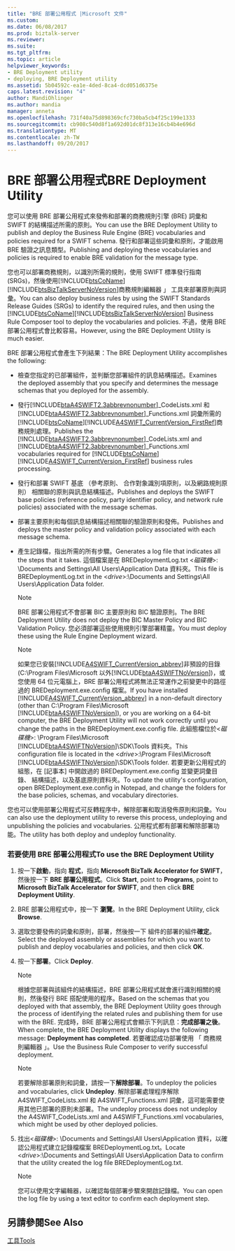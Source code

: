 ```yaml
---
title: "BRE 部署公用程式 |Microsoft 文件"
ms.custom: 
ms.date: 06/08/2017
ms.prod: biztalk-server
ms.reviewer: 
ms.suite: 
ms.tgt_pltfrm: 
ms.topic: article
helpviewer_keywords:
- BRE Deployment utility
- deploying, BRE Deployment utility
ms.assetid: 5b04592c-ea1e-4ded-8ca4-dcd051d6375e
caps.latest.revision: "4"
author: MandiOhlinger
ms.author: mandia
manager: anneta
ms.openlocfilehash: 731f40a75d898369cfc730ba5cb4f25c199e1333
ms.sourcegitcommit: cb908c540d8f1a692d01dc8f313e16cb4b4e696d
ms.translationtype: MT
ms.contentlocale: zh-TW
ms.lasthandoff: 09/20/2017
---
```

# <a name="bre-deployment-utility"></a><span data-ttu-id="909e6-102">BRE 部署公用程式</span><span class="sxs-lookup"><span data-stu-id="909e6-102">BRE Deployment Utility</span></span>
<span data-ttu-id="909e6-103">您可以使用 BRE 部署公用程式來發佈和部署的商務規則引擎 (BRE) 詞彙和 SWIFT 的結構描述所需的原則。</span><span class="sxs-lookup"><span data-stu-id="909e6-103">You can use the BRE Deployment Utility to publish and deploy the Business Rule Engine (BRE) vocabularies and policies required for a SWIFT schema.</span></span> <span data-ttu-id="909e6-104">發行和部署這些詞彙和原則，才能啟用 BRE 驗證之訊息類型。</span><span class="sxs-lookup"><span data-stu-id="909e6-104">Publishing and deploying these vocabularies and policies is required to enable BRE validation for the message type.</span></span>  
  
 <span data-ttu-id="909e6-105">您也可以部署商務規則，以識別所需的規則，使用 SWIFT 標準發行指南 (SRGs)，然後使用[!INCLUDE[btsCoName](../../includes/btsconame-md.md)][!INCLUDE[btsBizTalkServerNoVersion](../../includes/btsbiztalkservernoversion-md.md)]商務規則編輯器 」 工具來部署原則與詞彙。</span><span class="sxs-lookup"><span data-stu-id="909e6-105">You can also deploy business rules by using the SWIFT Standards Release Guides (SRGs) to identify the required rules, and then using the [!INCLUDE[btsCoName](../../includes/btsconame-md.md)][!INCLUDE[btsBizTalkServerNoVersion](../../includes/btsbiztalkservernoversion-md.md)] Business Rule Composer tool to deploy the vocabularies and policies.</span></span> <span data-ttu-id="909e6-106">不過，使用 BRE 部署公用程式會比較容易。</span><span class="sxs-lookup"><span data-stu-id="909e6-106">However, using the BRE Deployment Utility is much easier.</span></span>  
  
 <span data-ttu-id="909e6-107">BRE 部署公用程式會產生下列結果：</span><span class="sxs-lookup"><span data-stu-id="909e6-107">The BRE Deployment Utility accomplishes the following:</span></span>  
  
-   <span data-ttu-id="909e6-108">檢查您指定的已部署組件，並判斷您部署組件的訊息結構描述。</span><span class="sxs-lookup"><span data-stu-id="909e6-108">Examines the deployed assembly that you specify and determines the message schemas that you deployed for the assembly.</span></span>  
  
-   <span data-ttu-id="909e6-109">發行[!INCLUDE[btaA4SWIFT2.3abbrevnonumber](../../includes/btaa4swift2-3abbrevnonumber-md.md)]_CodeLists.xml 和[!INCLUDE[btaA4SWIFT2.3abbrevnonumber](../../includes/btaa4swift2-3abbrevnonumber-md.md)]_Functions.xml 詞彙所需的[!INCLUDE[btsCoName](../../includes/btsconame-md.md)][!INCLUDE[A4SWIFT_CurrentVersion_FirstRef](../../includes/a4swift-currentversion-firstref-md.md)]商務規則處理。</span><span class="sxs-lookup"><span data-stu-id="909e6-109">Publishes the [!INCLUDE[btaA4SWIFT2.3abbrevnonumber](../../includes/btaa4swift2-3abbrevnonumber-md.md)]_CodeLists.xml and [!INCLUDE[btaA4SWIFT2.3abbrevnonumber](../../includes/btaa4swift2-3abbrevnonumber-md.md)]_Functions.xml vocabularies required for [!INCLUDE[btsCoName](../../includes/btsconame-md.md)][!INCLUDE[A4SWIFT_CurrentVersion_FirstRef](../../includes/a4swift-currentversion-firstref-md.md)] business rules processing.</span></span>  
  
-   <span data-ttu-id="909e6-110">發行和部署 SWIFT 基底 （參考原則、 合作對象識別項原則，以及網路規則原則） 相關聯的原則與訊息結構描述。</span><span class="sxs-lookup"><span data-stu-id="909e6-110">Publishes and deploys the SWIFT base policies (reference policy, party identifier policy, and network rule policies) associated with the message schemas.</span></span>  
  
-   <span data-ttu-id="909e6-111">部署主要原則和每個訊息結構描述相關聯的驗證原則和發佈。</span><span class="sxs-lookup"><span data-stu-id="909e6-111">Publishes and deploys the master policy and validation policy associated with each message schema.</span></span>  
  
-   <span data-ttu-id="909e6-112">產生記錄檔，指出所需的所有步驟。</span><span class="sxs-lookup"><span data-stu-id="909e6-112">Generates a log file that indicates all the steps that it takes.</span></span> <span data-ttu-id="909e6-113">這個檔案是在 BREDeploymentLog.txt \<*磁碟機*>: \Documents and Settings\All Users\Application Data 資料夾。</span><span class="sxs-lookup"><span data-stu-id="909e6-113">This file is BREDeploymentLog.txt in the \<*drive*>:\Documents and Settings\All Users\Application Data folder.</span></span>  
  
    > [!NOTE]
    >  <span data-ttu-id="909e6-114">BRE 部署公用程式不會部署 BIC 主要原則和 BIC 驗證原則。</span><span class="sxs-lookup"><span data-stu-id="909e6-114">The BRE Deployment Utility does not deploy the BIC Master Policy and BIC Validation Policy.</span></span> <span data-ttu-id="909e6-115">您必須部署這些使用規則引擎部署精靈。</span><span class="sxs-lookup"><span data-stu-id="909e6-115">You must deploy these using the Rule Engine Deployment wizard.</span></span>  
  
    > [!NOTE]
    >  <span data-ttu-id="909e6-116">如果您已安裝[!INCLUDE[A4SWIFT_CurrentVersion_abbrev](../../includes/a4swift-currentversion-abbrev-md.md)]非預設的目錄 (C:\Program Files\Microsoft 以外[!INCLUDE[btaA4SWIFTNoVersion](../../includes/btaa4swiftnoversion-md.md)])，或您使用 64 位元電腦上，BRE 部署公用程式將無法正常運作之前變更中的路徑過的 BREDeployment.exe.config 檔案。</span><span class="sxs-lookup"><span data-stu-id="909e6-116">If you have installed [!INCLUDE[A4SWIFT_CurrentVersion_abbrev](../../includes/a4swift-currentversion-abbrev-md.md)] in a non-default directory (other than C:\Program Files\Microsoft [!INCLUDE[btaA4SWIFTNoVersion](../../includes/btaa4swiftnoversion-md.md)]), or you are working on a 64-bit computer, the BRE Deployment Utility will not work correctly until you change the paths in the BREDeployment.exe.config file.</span></span> <span data-ttu-id="909e6-117">此組態檔位於\<*磁碟機*>: \Program Files\Microsoft [!INCLUDE[btaA4SWIFTNoVersion](../../includes/btaa4swiftnoversion-md.md)]\SDK\Tools 資料夾。</span><span class="sxs-lookup"><span data-stu-id="909e6-117">This configuration file is located in the \<*drive*>:\Program Files\Microsoft [!INCLUDE[btaA4SWIFTNoVersion](../../includes/btaa4swiftnoversion-md.md)]\SDK\Tools folder.</span></span> <span data-ttu-id="909e6-118">若要更新公用程式的組態，在 [記事本] 中開啟過的 BREDeployment.exe.config 並變更詞彙目錄、 結構描述，以及基底原則資料夾。</span><span class="sxs-lookup"><span data-stu-id="909e6-118">To update the utility's configuration, open BREDeployment.exe.config in Notepad, and change the folders for the base policies, schemas, and vocabulary directories.</span></span>  
  
 <span data-ttu-id="909e6-119">您也可以使用部署公用程式可反轉程序中，解除部署和取消發佈原則和詞彙。</span><span class="sxs-lookup"><span data-stu-id="909e6-119">You can also use the deployment utility to reverse this process, undeploying and unpublishing the policies and vocabularies.</span></span> <span data-ttu-id="909e6-120">公用程式都有部署和解除部署功能。</span><span class="sxs-lookup"><span data-stu-id="909e6-120">The utility has both deploy and undeploy functionality.</span></span>  
  
### <a name="to-use-the-bre-deployment-utility"></a><span data-ttu-id="909e6-121">若要使用 BRE 部署公用程式</span><span class="sxs-lookup"><span data-stu-id="909e6-121">To use the BRE Deployment Utility</span></span>  
  
1.  <span data-ttu-id="909e6-122">按一下**啟動**，指向 **程式**，指向  **Microsoft BizTalk Accelerator for SWIFT**，然後按一下  **BRE 部署公用程式**。</span><span class="sxs-lookup"><span data-stu-id="909e6-122">Click **Start**, point to **Programs**, point to **Microsoft BizTalk Accelerator for SWIFT**, and then click **BRE Deployment Utility**.</span></span>  
  
2.  <span data-ttu-id="909e6-123">BRE 部署公用程式中，按一下 **瀏覽**。</span><span class="sxs-lookup"><span data-stu-id="909e6-123">In the BRE Deployment Utility, click **Browse**.</span></span>  
  
3.  <span data-ttu-id="909e6-124">選取您要發佈的詞彙和原則，部署，然後按一下 組件的部署的組件**確定**。</span><span class="sxs-lookup"><span data-stu-id="909e6-124">Select the deployed assembly or assemblies for which you want to publish and deploy vocabularies and policies, and then click **OK**.</span></span>  
  
4.  <span data-ttu-id="909e6-125">按一下**部署**。</span><span class="sxs-lookup"><span data-stu-id="909e6-125">Click **Deploy**.</span></span>  
  
    > [!NOTE]
    >  <span data-ttu-id="909e6-126">根據您部署與該組件的結構描述，BRE 部署公用程式就會進行識別相關的規則，然後發行 BRE 搭配使用的程序。</span><span class="sxs-lookup"><span data-stu-id="909e6-126">Based on the schemas that you deployed with that assembly, the BRE Deployment Utility goes through the process of identifying the related rules and publishing them for use with the BRE.</span></span> <span data-ttu-id="909e6-127">完成時，BRE 部署公用程式會顯示下列訊息：**完成部署之後**。</span><span class="sxs-lookup"><span data-stu-id="909e6-127">When complete, the BRE Deployment Utility displays the following message: **Deployment has completed**.</span></span> <span data-ttu-id="909e6-128">若要確認成功部署使用 「 商務規則編輯器 」。</span><span class="sxs-lookup"><span data-stu-id="909e6-128">Use the Business Rule Composer to verify successful deployment.</span></span>  
  
    > [!NOTE]
    >  <span data-ttu-id="909e6-129">若要解除部署原則和詞彙，請按一下**解除部署**。</span><span class="sxs-lookup"><span data-stu-id="909e6-129">To undeploy the policies and vocabularies, click **Undeploy**.</span></span> <span data-ttu-id="909e6-130">解除部署處理程序解除 A4SWIFT_CodeLists.xml 和 A4SWIFT_Functions.xml 詞彙，這可能需要使用其他已部署的原則未部署。</span><span class="sxs-lookup"><span data-stu-id="909e6-130">The undeploy process does not undeploy the A4SWIFT_CodeLists.xml and A4SWIFT_Functions.xml vocabularies, which might be used by other deployed policies.</span></span>  
  
5.  <span data-ttu-id="909e6-131">找出\<*磁碟機*>: \Documents and Settings\All Users\Application 資料，以確認公用程式建立記錄檔檔案 BREDeploymentLog.txt。</span><span class="sxs-lookup"><span data-stu-id="909e6-131">Locate \<*drive*>:\Documents and Settings\All Users\Application Data to confirm that the utility created the log file BREDeploymentLog.txt.</span></span>  
  
    > [!NOTE]
    >  <span data-ttu-id="909e6-132">您可以使用文字編輯器，以確認每個部署步驟來開啟記錄檔。</span><span class="sxs-lookup"><span data-stu-id="909e6-132">You can open the log file by using a text editor to confirm each deployment step.</span></span>  
  
## <a name="see-also"></a><span data-ttu-id="909e6-133">另請參閱</span><span class="sxs-lookup"><span data-stu-id="909e6-133">See Also</span></span>  
 [<span data-ttu-id="909e6-134">工具</span><span class="sxs-lookup"><span data-stu-id="909e6-134">Tools</span></span>](../../adapters-and-accelerators/accelerator-swift/tools.md)